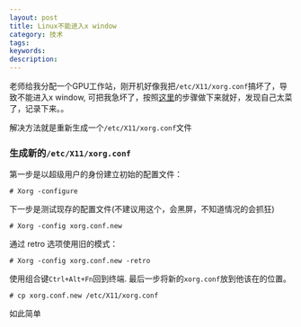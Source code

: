 ```yaml
---
layout: post
title: Linux不能进入x window
category: 技术
tags:
keywords: 
description:
---
```

老师给我分配一个GPU工作站，刚开机好像我把`/etc/X11/xorg.conf`搞坏了，导致不能进入x window, 可把我急坏了，按照[这里][1]的步骤做下来就好，发现自己太菜了，记录下来。。

解决方法就是重新生成一个`/etc/X11/xorg.conf`文件

### 生成新的`/etc/X11/xorg.conf`
第一步是以超级用户的身份建立初始的配置文件：
```
# Xorg -configure
```
下一步是测试现存的配置文件(不建议用这个，会黑屏，不知道情况的会抓狂)
```
# Xorg -config xorg.conf.new
```
通过 retro 选项使用旧的模式：
```
# Xorg -config xorg.conf.new -retro
```
使用组合键`Ctrl+Alt+Fn`回到终端.
最后一步将新的`xorg.conf`放到他该在的位置。
```
# cp xorg.conf.new /etc/X11/xorg.conf
```

如此简单

[1]:https://www.freebsd.org/doc/zh_CN.UTF-8/books/handbook/x-config.html "配置 X11"

